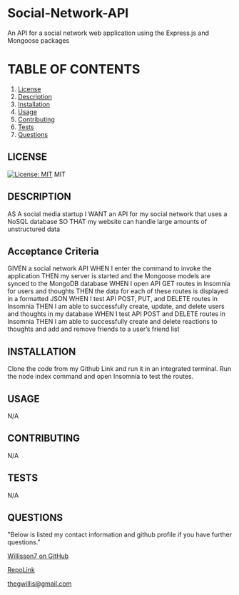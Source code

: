 # Social-Network-API
An API for a social network web application using the Express.js and Mongoose packages

  # TABLE OF CONTENTS
1. [License](#license)
2. [Description](#description)
3. [Installation](#installation)
4. [Usage](#usage)
5. [Contributing](#contributing)
6. [Tests](#tests)
7. [Questions](#questions)
  ## LICENSE
  [![License: MIT](https://img.shields.io/badge/License-MIT-yellow.svg)](https://opensource.org/licenses/MIT)
  MIT
  ## DESCRIPTION
  AS A social media startup
  I WANT an API for my social network that uses a NoSQL database
  SO THAT my website can handle large amounts of unstructured data
  ## Acceptance Criteria

  GIVEN a social network API
  WHEN I enter the command to invoke the application
  THEN my server is started and the Mongoose models are synced to the MongoDB database
  WHEN I open API GET routes in Insomnia for users and thoughts
  THEN the data for each of these routes is displayed in a formatted JSON
  WHEN I test API POST, PUT, and DELETE routes in Insomnia
  THEN I am able to successfully create, update, and delete users and thoughts in my database
  WHEN I test API POST and DELETE routes in Insomnia
  THEN I am able to successfully create and delete reactions to thoughts and add and remove friends to a user’s friend list

  ## INSTALLATION
  Clone the code from my Github Link and run it in an integrated terminal. Run the node index command and open Insomnia to test the routes.
  ## USAGE
  N/A
  ## CONTRIBUTING
  N/A
  ## TESTS
  N/A
  ## QUESTIONS
  
  "Below is listed my contact information and github profile if you have further questions."

  [Willisson7 on GitHub](https://github.com/Willisson7)

  [RepoLink](https://github.com/Willisson7/Social-Network-API)
  
  thegwillis@gmail.com
